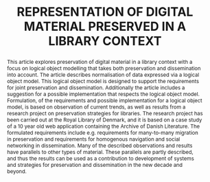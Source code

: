 ---
abstract: 'This article explores preservation of digital material in a

  library context with a focus on logical object modelling

  that takes both preservation and dissemination into

  account. The article describes normalisation of data

  expressed via a logical object model. This logical object

  model is designed to support the requirements for joint

  preservation and dissemination. Additionally the article

  includes a suggestion for a possible implementation that

  respects the logical object model.

  Formulation, of the requirements and possible

  implementation for a logical object model, is based on

  observation of current trends, as well as results from a

  research project on preservation strategies for libraries.

  The research project has been carried out at the Royal

  Library of Denmark, and it is based on a case study of a

  10 year old web application containing the Archive of

  Danish Literature. The formulated requirements include

  e.g. requirements for many-to-many migration in

  preservation and requirements for homogenous

  navigation and social networking in dissemination.

  Many of the described observations and results have

  parallels to other types of material. These parallels are

  partly described, and thus the results can be used as a

  contribution to development of systems and strategies

  for preservation and dissemination in the new decade

  and beyond.'
creators:
- Zierau, Eld
date: null
document_url: https://services.phaidra.univie.ac.at/api/object/o:185515/download
grand_parent: iPRES
institutions: []
keywords: []
landing_page_url: https://phaidra.univie.ac.at/o:185515
language: eng
layout: publication
license: CC BY-SA 2.0 AT
notes_url: null
parent: iPRES 2010
presentation_url: null
publication_type: paper
size: 228071
source_name: iPRES
title: REPRESENTATION OF DIGITAL MATERIAL  PRESERVED IN A LIBRARY CONTEXT
year: 2010
---